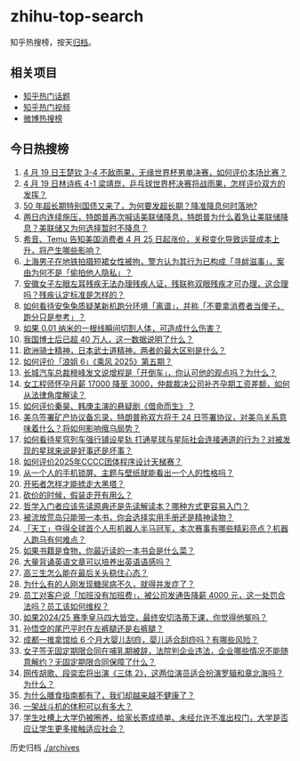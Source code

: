 # zhihu-top-search

知乎热搜榜，按天[归档](./archives)。

## 相关项目

- [知乎热门话题](https://github.com/justjavac/zhihu-trending-hot-questions)
- [知乎热门视频](https://github.com/justjavac/zhihu-trending-hot-video)
- [微博热搜榜](https://github.com/justjavac/weibo-trending-hot-search)

## 今日热搜榜

<!-- BEGIN -->
<!-- 最后更新时间 Sun Apr 20 2025 05:29:54 GMT+0800 (China Standard Time) -->

1. [4 月 19 日王楚钦 3-4 不敌雨果，无缘世界杯男单决赛，如何评价本场比赛？](https://www.zhihu.com/search?q=https%3A%2F%2Fapi.zhihu.com%2Fquestions%2F1896880321078728318)
1. [4 月 19 日林诗栋 4-1 梁靖崑，乒乓球世界杯决赛将战雨果，怎样评价双方的发挥？](https://www.zhihu.com/search?q=https%3A%2F%2Fapi.zhihu.com%2Fquestions%2F1897041870930015990)
1. [50 年超长期特别国债又来了，为何要发超长期？降准降息何时落地?](https://www.zhihu.com/search?q=https%3A%2F%2Fapi.zhihu.com%2Fquestions%2F1896846135957644613)
1. [两日内连续施压，特朗普再次喊话美联储降息，特朗普为什么着急让美联储降息？美联储又为何选择暂时不降息？](https://www.zhihu.com/search?q=https%3A%2F%2Fapi.zhihu.com%2Fquestions%2F1896864415913075347)
1. [希音、Temu 告知美国消费者 4 月 25 日起涨价，关税变化导致运营成本上升，将产生哪些影响？](https://www.zhihu.com/search?q=https%3A%2F%2Fapi.zhihu.com%2Fquestions%2F1896625234339153714)
1. [上海男子在地铁拍摄短裙女性被拘，警方认为其行为已构成「寻衅滋事」，案由为何不是「偷拍他人隐私」？](https://www.zhihu.com/search?q=https%3A%2F%2Fapi.zhihu.com%2Fquestions%2F1896840966595375704)
1. [安徽女子左眼左耳残疾无法办理残疾人证，残联称双眼残疾才可办理，这合理吗？残疾认定标准是怎样的？](https://www.zhihu.com/search?q=https%3A%2F%2Fapi.zhihu.com%2Fquestions%2F1896601330715418977)
1. [如何看待安兔兔质疑某新机跑分环境「离谱」，并称「不要拿消费者当傻子，跑分只是参考」？](https://www.zhihu.com/search?q=https%3A%2F%2Fapi.zhihu.com%2Fquestions%2F1896464537437325051)
1. [如果 0.01 纳米的一根线瞬间切割人体，可造成什么伤害？](https://www.zhihu.com/search?q=https%3A%2F%2Fapi.zhihu.com%2Fquestions%2F647127634)
1. [我国博士后已超 40 万人，这一数据说明了什么？](https://www.zhihu.com/search?q=https%3A%2F%2Fapi.zhihu.com%2Fquestions%2F1895860530016679404)
1. [欧洲骑士精神，日本武士道精神，两者的最大区别是什么？](https://www.zhihu.com/search?q=https%3A%2F%2Fapi.zhihu.com%2Fquestions%2F15527387717)
1. [如何评价「浪姐 6」《乘风 2025》第五期？](https://www.zhihu.com/search?q=https%3A%2F%2Fapi.zhihu.com%2Fquestions%2F1896429654941890428)
1. [长城汽车总裁穆峰发文说增程是「开倒车」，你认可他的观点吗？为什么？](https://www.zhihu.com/search?q=https%3A%2F%2Fapi.zhihu.com%2Fquestions%2F1896519973880431216)
1. [女工程师怀孕月薪 17000 降至 3000，仲裁裁决公司补齐孕期工资差额，如何从法律角度解读？](https://www.zhihu.com/search?q=https%3A%2F%2Fapi.zhihu.com%2Fquestions%2F1895884064436778845)
1. [如何评价秦昊、韩庚主演的悬疑剧《借命而生》？](https://www.zhihu.com/search?q=https%3A%2F%2Fapi.zhihu.com%2Fquestions%2F1896322123183658183)
1. [美乌签署矿产协议备忘录，特朗普称双方将于 24 日签署协议，对美乌关系意味着什么？将如何影响俄乌局势？](https://www.zhihu.com/search?q=https%3A%2F%2Fapi.zhihu.com%2Fquestions%2F1896463899538187744)
1. [如何看待星穹列车强行铺设星轨 打通星球与星际社会连接通道的行为？对被发现的星球来说是好事还是坏事？](https://www.zhihu.com/search?q=https%3A%2F%2Fapi.zhihu.com%2Fquestions%2F1896855219586975247)
1. [如何评价2025年CCCC团体程序设计天梯赛？](https://www.zhihu.com/search?q=https%3A%2F%2Fapi.zhihu.com%2Fquestions%2F1888531062717674157)
1. [从一个人的手机锁屏、主题与壁纸就能看出一个人的性格吗？](https://www.zhihu.com/search?q=https%3A%2F%2Fapi.zhihu.com%2Fquestions%2F302679098)
1. [开拓者怎样才能掳走大黑塔？](https://www.zhihu.com/search?q=https%3A%2F%2Fapi.zhihu.com%2Fquestions%2F1894094297533486914)
1. [砍价的时候，假装走开有用么？](https://www.zhihu.com/search?q=https%3A%2F%2Fapi.zhihu.com%2Fquestions%2F355852910)
1. [哲学入门者应该先读原典还是先读解读本？哪种方式更容易入门？](https://www.zhihu.com/search?q=https%3A%2F%2Fapi.zhihu.com%2Fquestions%2F1894017392042013747)
1. [被流放荒岛只能带一本书，你会选择实用手册还是精神读物？](https://www.zhihu.com/search?q=https%3A%2F%2Fapi.zhihu.com%2Fquestions%2F1894018013944046201)
1. [「天工」夺得全球首个人形机器人半马冠军，本次赛事有哪些精彩亮点？机器人跑马有何难点？](https://www.zhihu.com/search?q=https%3A%2F%2Fapi.zhihu.com%2Fquestions%2F1896214633943123639)
1. [如果书籍是食物，你最近读的一本书会是什么菜？](https://www.zhihu.com/search?q=https%3A%2F%2Fapi.zhihu.com%2Fquestions%2F1892356120359691551)
1. [大量背诵英语文章可以培养出英语语感吗？](https://www.zhihu.com/search?q=https%3A%2F%2Fapi.zhihu.com%2Fquestions%2F432784495)
1. [高三生怎么能在最后关头稳住心态？](https://www.zhihu.com/search?q=https%3A%2F%2Fapi.zhihu.com%2Fquestions%2F1894335239490364052)
1. [为什么有的人刚发现糖尿病不久，就得并发症了？](https://www.zhihu.com/search?q=https%3A%2F%2Fapi.zhihu.com%2Fquestions%2F9209026194)
1. [员工对客户说「加班没有加班费」，被公司发通告降薪 4000 元，这一处罚合法吗？员工该如何维权？](https://www.zhihu.com/search?q=https%3A%2F%2Fapi.zhihu.com%2Fquestions%2F1896240381634524072)
1. [如果2024/25 赛季皇马四大皆空，最终安切洛蒂下课，你觉得他冤吗？](https://www.zhihu.com/search?q=https%3A%2F%2Fapi.zhihu.com%2Fquestions%2F1896342884879419317)
1. [孙悟空的尾巴平时在左裤腿还是右裤腿？](https://www.zhihu.com/search?q=https%3A%2F%2Fapi.zhihu.com%2Fquestions%2F1890636475139342741)
1. [成都一推拿馆给 6 个月大婴儿刮痧，婴儿适合刮痧吗？有哪些风险？](https://www.zhihu.com/search?q=https%3A%2F%2Fapi.zhihu.com%2Fquestions%2F1895920958709142551)
1. [女子签无固定期限合同在哺乳期被辞，法院判企业违法，企业哪些情况不能随意解约？无固定期限合同保障了什么？](https://www.zhihu.com/search?q=https%3A%2F%2Fapi.zhihu.com%2Fquestions%2F1896546927715251663)
1. [网传胡歌、段奕宏将出演《三体 2》，这两位演员适合扮演罗辑和章北海吗？为什么？](https://www.zhihu.com/search?q=https%3A%2F%2Fapi.zhihu.com%2Fquestions%2F1896129441538766645)
1. [为什么膳食指南都有了，我们却越来越不健康了？](https://www.zhihu.com/search?q=https%3A%2F%2Fapi.zhihu.com%2Fquestions%2F5131450113)
1. [一架战斗机的体积可以有多大？](https://www.zhihu.com/search?q=https%3A%2F%2Fapi.zhihu.com%2Fquestions%2F380949729)
1. [学生吐槽上大学仍被圈养，给家长寄成绩单、未经允许不准出校门，大学是否应让学生更多接触适应社会？](https://www.zhihu.com/search?q=https%3A%2F%2Fapi.zhihu.com%2Fquestions%2F1896950792394601476)

<!-- END -->

历史归档 [./archives](./archives)
